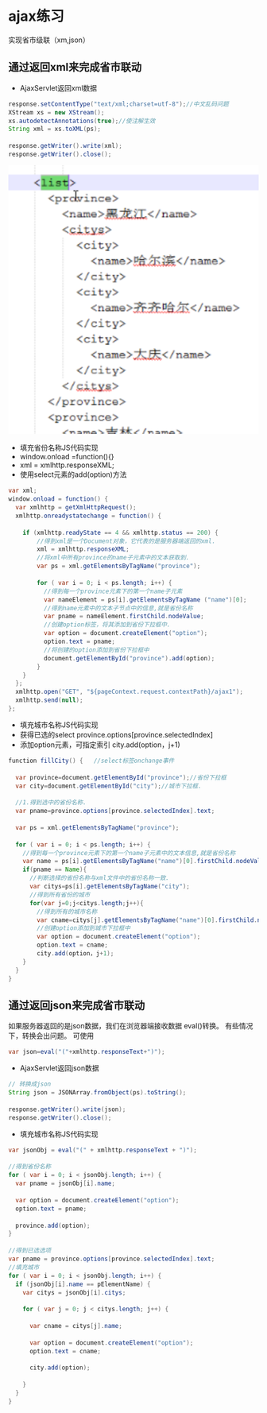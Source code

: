 # ajax练习

实现省市级联（xm,json）

## 通过返回xml来完成省市联动

* AjaxServlet返回xml数据

```java
response.setContentType("text/xml;charset=utf-8");//中文乱码问题
XStream xs = new XStream();
xs.autodetectAnnotations(true);//使注解生效
String xml = xs.toXML(ps);

response.getWriter().write(xml);
response.getWriter().close();
```

![responseXML](../.gitbook/assets/2020-03-04-11-15-42.png)

* 填充省份名称JS代码实现
* window.onload =function\(\){}
* xml = xmlhttp.responseXML;
* 使用select元素的add\(option\)方法

```java
var xml;
window.onload = function() {
  var xmlhttp = getXmlHttpRequest();
  xmlhttp.onreadystatechange = function() {

    if (xmlhttp.readyState == 4 && xmlhttp.status == 200) {
        //得到xml是一个Document对象，它代表的是服务器端返回的xml.
        xml = xmlhttp.responseXML;
        //将xml中所有province的name子元素中的文本获取到.
        var ps = xml.getElementsByTagName("province");

        for ( var i = 0; i < ps.length; i++) {
          //得到每一个province元素下的第一个name子元素
          var nameElement = ps[i].getElementsByTagName ("name")[0];
          //得到name元素中的文本子节点中的信息,就是省份名称
          var pname = nameElement.firstChild.nodeValue;
          //创建option标签，将其添加到省份下拉框中.
          var option = document.createElement("option");
          option.text = pname;
          //将创建的option添加到省份下拉框中
          document.getElementById("province").add(option);
        }
    }
  };
  xmlhttp.open("GET", "${pageContext.request.contextPath}/ajax1");
  xmlhttp.send(null);
};
```

* 填充城市名称JS代码实现
* 获得已选的select province.options\[province.selectedIndex\]
* 添加option元素，可指定索引 city.add\(option，j+1\)

```java
function fillCity() {   //select标签onchange事件

  var province=document.getElementById("province");//省份下拉框
  var city=document.getElementById("city");//城市下拉框.

  //1.得到选中的省份名称.
  var pname=province.options[province.selectedIndex].text;

  var ps = xml.getElementsByTagName("province");

  for ( var i = 0; i < ps.length; i++) {
    //得到每一个province元素下的第一个name子元素中的文本信息,就是省份名称
    var name = ps[i].getElementsByTagName("name")[0].firstChild.nodeValue;
    if(pname == Name){
      //判断选择的省份名称与xml文件中的省份名称一致.
      var citys=ps[i].getElementsByTagName("city");
      //得到所有省份的城市
      for(var j=0;j<citys.length;j++){
        //得到所有的城市名称
        var cname=citys[j].getElementsByTagName("name")[0].firstChild.nodeValue;
        //创建option添加到城市下拉框中
        var option = document.createElement("option");
        option.text = cname;
        city.add(option，j+1);
    }
  }  
}
```

## 通过返回json来完成省市联动

如果服务器返回的是json数据，我们在浏览器端接收数据 eval\(\)转换。 有些情况下，转换会出问题。 可使用

```java
var json=eval("("+xmlhttp.responseText+")");
```

* AjaxServlet返回json数据

```java
// 转换成json
String json = JSONArray.fromObject(ps).toString();

response.getWriter().write(json);
response.getWriter().close();
```

* 填充城市名称JS代码实现

```java
var jsonObj = eval("(" + xmlhttp.responseText + ")");

//得到省份名称
for ( var i = 0; i < jsonObj.length; i++) {
  var pname = jsonObj[i].name;

  var option = document.createElement("option");
  option.text = pname;

  province.add(option);
}

//得到已选选项
var pname = province.options[province.selectedIndex].text;
//填充城市
for ( var i = 0; i < jsonObj.length; i++) {
  if (jsonObj[i].name == pElementName) {
    var citys = jsonObj[i].citys;

    for ( var j = 0; j < citys.length; j++) {

      var cname = citys[j].name;

      var option = document.createElement("option");
      option.text = cname;

      city.add(option);

    }
  }
}
```

